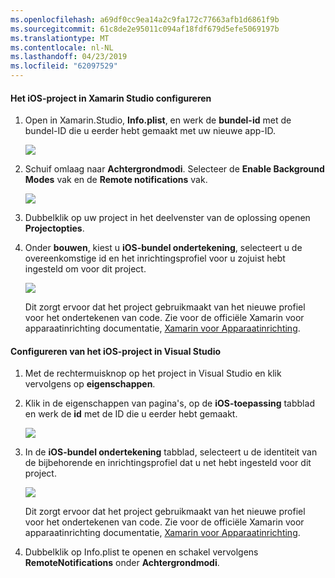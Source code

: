 ```yaml
---
ms.openlocfilehash: a69df0cc9ea14a2c9fa172c77663afb1d6861f9b
ms.sourcegitcommit: 61c8de2e95011c094af18fdf679d5efe5069197b
ms.translationtype: MT
ms.contentlocale: nl-NL
ms.lasthandoff: 04/23/2019
ms.locfileid: "62097529"
---
```

#### <a name="configure-the-ios-project-in-xamarin-studio"></a>Het iOS-project in Xamarin Studio configureren
1. Open in Xamarin.Studio, **Info.plist**, en werk de **bundel-id** met de bundel-ID die u eerder hebt gemaakt met uw nieuwe app-ID.

    ![](./media/app-service-mobile-xamarin-ios-configure-project/mobile-services-ios-push-21.png)
2. Schuif omlaag naar **Achtergrondmodi**. Selecteer de **Enable Background Modes** vak en de **Remote notifications** vak.

    ![](./media/app-service-mobile-xamarin-ios-configure-project/mobile-services-ios-push-22.png)
3. Dubbelklik op uw project in het deelvenster van de oplossing openen **Projectopties**.
4. Onder **bouwen**, kiest u **iOS-bundel ondertekening**, selecteert u de overeenkomstige id en het inrichtingsprofiel voor u zojuist hebt ingesteld om voor dit project.

   ![](./media/app-service-mobile-xamarin-ios-configure-project/mobile-services-ios-push-20.png)

   Dit zorgt ervoor dat het project gebruikmaakt van het nieuwe profiel voor het ondertekenen van code. Zie voor de officiële Xamarin voor apparaatinrichting documentatie, [Xamarin voor Apparaatinrichting].

#### <a name="configure-the-ios-project-in-visual-studio"></a>Configureren van het iOS-project in Visual Studio
1. Met de rechtermuisknop op het project in Visual Studio en klik vervolgens op **eigenschappen**.
2. Klik in de eigenschappen van pagina's, op de **iOS-toepassing** tabblad en werk de **id** met de ID die u eerder hebt gemaakt.

    ![](./media/app-service-mobile-xamarin-ios-configure-project/mobile-services-ios-push-23.png)
3. In de **iOS-bundel ondertekening** tabblad, selecteert u de identiteit van de bijbehorende en inrichtingsprofiel dat u net hebt ingesteld voor dit project.

    ![](./media/app-service-mobile-xamarin-ios-configure-project/mobile-services-ios-push-24.png)

    Dit zorgt ervoor dat het project gebruikmaakt van het nieuwe profiel voor het ondertekenen van code. Zie voor de officiële Xamarin voor apparaatinrichting documentatie, [Xamarin voor Apparaatinrichting].
4. Dubbelklik op Info.plist te openen en schakel vervolgens **RemoteNotifications** onder **Achtergrondmodi**.

[Xamarin voor Apparaatinrichting]: http://developer.xamarin.com/guides/ios/getting_started/installation/device_provisioning/